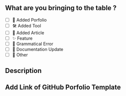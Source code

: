 ## What are you bringing to the table ?


- [ ] 🚀 Added Porfolio
- [ ] 🛠️ Added Tool
- [ ] 📰 Added Article
- [ ] ✨ Feature
- [ ] 🐛 Grammatical Error
- [ ] 📝 Documentation Update
- [ ] 🚩 Other

## Description



## Add Link of GitHub Porfolio Template

